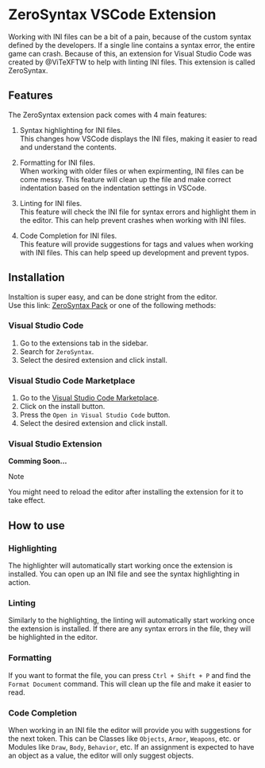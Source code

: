 # ZeroSyntax VSCode Extension

Working with INI files can be a bit of a pain, because of the custom syntax defined by the developers. If a single
line contains a syntax error, the entire game can crash. Because of this, an extension for Visual Studio Code was
created by @ViTeXFTW to help with linting INI files. This extension is called ZeroSyntax.

## Features

The ZeroSyntax extension pack comes with 4 main features:

1. Syntax highlighting for INI files.  
This changes how VSCode displays the INI files, making it easier to read and understand the contents.

2. Formatting for INI files.  
When working with older files or when expirmenting, INI files can be come messy. This feature will clean up the file
and make correct indentation based on the indentation settings in VSCode.

3. Linting for INI files.  
This feature will check the INI file for syntax errors and highlight them in the editor. This can help prevent crashes
when working with INI files.

4. Code Completion for INI files.  
This feature will provide suggestions for tags and values when working with INI files. This can help speed up
development and prevent typos.

## Installation

Instaltion is super easy, and can be done stright from the editor.  
Use this link: [ZeroSyntax Pack](vscode:extension/vitexftw.zs-pack) or one of the following methods:  

### Visual Studio Code

1. Go to the extensions tab in the sidebar.
2. Search for `ZeroSyntax`.
3. Select the desired extension and click install.

### Visual Studio Code Marketplace

1. Go to the [Visual Studio Code Marketplace](https://marketplace.visualstudio.com/items?itemName=ViTeXFTW.zs-pack).
2. Click on the install button.
3. Press the `Open in Visual Studio Code` button.
4. Select the desired extension and click install.

### Visual Studio Extension

**Comming Soon...**

> [!NOTE]  
> You might need to reload the editor after installing the extension for it to take effect.

## How to use

### Highlighting

The highlighter will automatically start working once the extension is installed. You can open up an INI file and see
the syntax highlighting in action.

### Linting

Similarly to the highlighting, the linting will automatically start working once the extension is installed. If there
are any syntax errors in the file, they will be highlighted in the editor.

### Formatting

If you want to format the file, you can press `Ctrl + Shift + P` and find the `Format Document` command. This will
clean up the file and make it easier to read.

### Code Completion

When working in an INI file the editor will provide you with suggestions for the next token. This can be Classes
like `Objects`, `Armor`, `Weapons`, etc. or Modules like `Draw`, `Body`, `Behavior`, etc. If an assignment is
expected to have an object as a value, the editor will only suggest objects.
